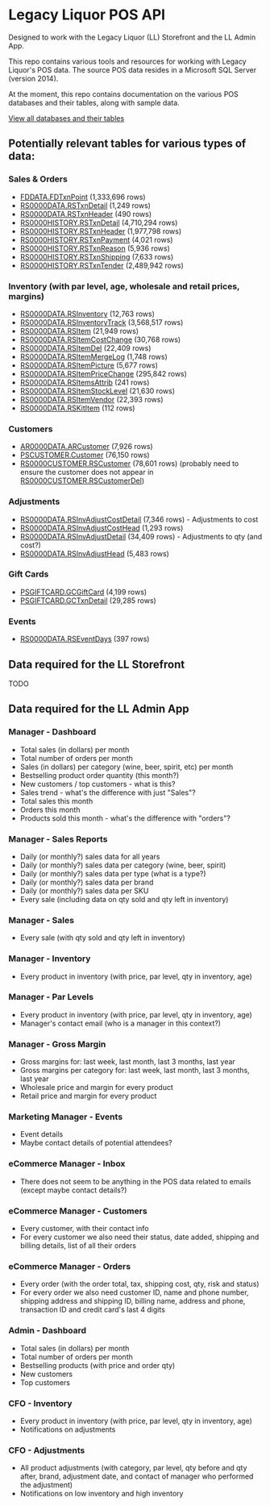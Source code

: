 # Legacy Liquor POS API

Designed to work with the Legacy Liquor (LL) Storefront and the LL Admin App.

This repo contains various tools and resources for working with Legacy Liquor's POS data. The source POS data resides in a Microsoft SQL Server (version 2014).

At the moment, this repo contains documentation on the various POS databases and their tables, along with sample data.

[View all databases and their tables](DATABASES.md)

## Potentially relevant tables for various types of data:

### Sales & Orders

 - [FDDATA.FDTxnPoint](DATABASES.md#fdtxnpoint-1333696-rows) (1,333,696 rows)
 - [RS0000DATA.RSTxnDetail](DATABASES.md#rstxndetail-1249-rows) (1,249 rows)
 - [RS0000DATA.RSTxnHeader](DATABASES.md#rstxnheader-490-rows) (490 rows)
 - [RS0000HISTORY.RSTxnDetail](DATABASES.md#rstxndetail-4710294-rows) (4,710,294 rows)
 - [RS0000HISTORY.RSTxnHeader](DATABASES.md#rstxnheader-1977798-rows) (1,977,798 rows)
 - [RS0000HISTORY.RSTxnPayment](DATABASES.md#rstxnpayment-4021-rows) (4,021 rows)
 - [RS0000HISTORY.RSTxnReason](DATABASES.md#rstxnreason-5936-rows) (5,936 rows)
 - [RS0000HISTORY.RSTxnShipping](DATABASES.md#rstxnshipping-7633-rows) (7,633 rows)
 - [RS0000HISTORY.RSTxnTender](DATABASES.md#rstxntender-2489942-rows) (2,489,942 rows)

### Inventory (with par level, age, wholesale and retail prices, margins)

 - [RS0000DATA.RSInventory](DATABASES.md#rsinventory-12763-rows) (12,763 rows)
 - [RS0000DATA.RSInventoryTrack](DATABASES.md#rsinventorytrack-3568517-rows) (3,568,517 rows)
 - [RS0000DATA.RSItem](DATABASES.md#rsitem-21949-rows) (21,949 rows)
 - [RS0000DATA.RSItemCostChange](DATABASES.md#rsitemcostchange-30768-rows) (30,768 rows)
 - [RS0000DATA.RSItemDel](DATABASES.md#rsitemdel-22409-rows) (22,409 rows)
 - [RS0000DATA.RSItemMergeLog](DATABASES.md#rsitemmergelog-1748-rows) (1,748 rows)
 - [RS0000DATA.RSItemPicture](DATABASES.md#rsitempicture-5677-rows) (5,677 rows)
 - [RS0000DATA.RSItemPriceChange](DATABASES.md#rsitempricechange-295842-rows) (295,842 rows)
 - [RS0000DATA.RSItemsAttrib](DATABASES.md#rsitemsattrib-241-rows) (241 rows)
 - [RS0000DATA.RSItemStockLevel](DATABASES.md#rsitemstocklevel-21630-rows) (21,630 rows)
 - [RS0000DATA.RSItemVendor](DATABASES.md#rsitemvendor-22393-rows) (22,393 rows)
 - [RS0000DATA.RSKitItem](DATABASES.md#rskititem-112-rows) (112 rows)

### Customers

 - [AR0000DATA.ARCustomer](DATABASES.md#arcustomer-7926-rows) (7,926 rows)
 - [PSCUSTOMER.Customer](DATABASES.md#customer-76150-rows) (76,150 rows)
 - [RS0000CUSTOMER.RSCustomer](DATABASES.md#rscustomer-78601-rows) (78,601 rows) (probably need to ensure the customer does not appear in [RS0000CUSTOMER.RSCustomerDel](DATABASES.md#rscustomerdel-526-rows))

### Adjustments

 - [RS0000DATA.RSInvAdjustCostDetail](DATABASES.md#rsinvadjustcostdetail-7346-rows) (7,346 rows) - Adjustments to cost
 - [RS0000DATA.RSInvAdjustCostHead](DATABASES.md#rsinvadjustcosthead-1293-rows) (1,293 rows)
 - [RS0000DATA.RSInvAdjustDetail](DATABASES.md#rsinvadjustdetail-34409-rows) (34,409 rows) - Adjustments to qty (and cost?)
 - [RS0000DATA.RSInvAdjustHead](DATABASES.md#rsinvadjusthead-5483-rows) (5,483 rows)

### Gift Cards

 - [PSGIFTCARD.GCGiftCard](DATABASES.md#gcgiftcard-4199-rows) (4,199 rows)
 - [PSGIFTCARD.GCTxnDetail](DATABASES.md#gctxndetail-29285-rows) (29,285 rows)

### Events

 - [RS0000DATA.RSEventDays](DATABASES.md#rseventdays-397-rows) (397 rows)

## Data required for the LL Storefront

TODO

## Data required for the LL Admin App

### Manager - Dashboard

 - Total sales (in dollars) per month
 - Total number of orders per month
 - Sales (in dollars) per category (wine, beer, spirit, etc) per month
 - Bestselling product order quantity (this month?)
 - New customers / top customers - what is this?
 - Sales trend - what's the difference with just "Sales"?
 - Total sales this month
 - Orders this month
 - Products sold this month - what's the difference with "orders"?

### Manager - Sales Reports

 - Daily (or monthly?) sales data for all years
 - Daily (or monthly?) sales data per category (wine, beer, spirit)
 - Daily (or monthly?) sales data per type (what is a type?)
 - Daily (or monthly?) sales data per brand
 - Daily (or monthly?) sales data per SKU
 - Every sale (including data on qty sold and qty left in inventory)

### Manager - Sales

 - Every sale (with qty sold and qty left in inventory)

### Manager - Inventory

 - Every product in inventory (with price, par level, qty in inventory, age)

### Manager - Par Levels

 - Every product in inventory (with price, par level, qty in inventory, age)
 - Manager's contact email (who is a manager in this context?)

### Manager - Gross Margin

 - Gross margins for: last week, last month, last 3 months, last year
 - Gross margins per category for: last week, last month, last 3 months, last year
 - Wholesale price and margin for every product
 - Retail price and margin for every product

### Marketing Manager - Events

 - Event details
 - Maybe contact details of potential attendees?

### eCommerce Manager - Inbox

 - There does not seem to be anything in the POS data related to emails (except maybe contact details?)

### eCommerce Manager - Customers

 - Every customer, with their contact info
 - For every customer we also need their status, date added, shipping and billing details, list of all their orders

### eCommerce Manager - Orders

 - Every order (with the order total, tax, shipping cost, qty, risk and status)
 - For every order we also need customer ID, name and phone number, shipping address and shipping ID, billing name, address and phone, transaction ID and credit card's last 4 digits

### Admin - Dashboard

 - Total sales (in dollars) per month
 - Total number of orders per month
 - Bestselling products (with price and order qty)
 - New customers
 - Top customers

### CFO - Inventory

 - Every product in inventory (with price, par level, qty in inventory, age)
 - Notifications on adjustments

### CFO - Adjustments

 - All product adjustments (with category, par level, qty before and qty after, brand, adjustment date, and contact of manager who performed the adjustment)
 - Notifications on low inventory and high inventory
